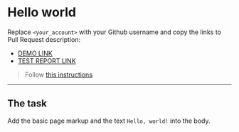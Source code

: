 # Hello world
Replace `<your_account>` with your Github username and copy the links to Pull Request description:
- [DEMO LINK](https://Mykola-Borodavka.github.io/layout_hello-world/)
- [TEST REPORT LINK](https://Mykola-Borodavka.github.io/layout_hello-world/report/html_report/)

> Follow [this instructions](https://mate-academy.github.io/layout_task-guideline/#how-to-solve-the-layout-tasks-on-github)
___

## The task 
Add the basic page markup and the text `Hello, world!` into the body.
